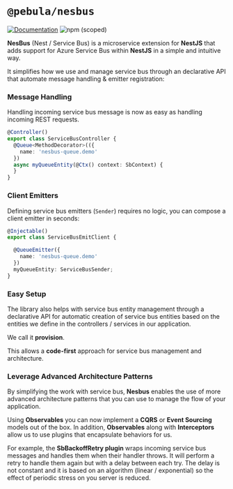 # `@pebula/nesbus`

[![Documentation](https://img.shields.io/badge/Documentation-9cf?style=for-the-badge)](https://shlomiassaf.github.io/pebula-node/nesbus/docs/getting-started/introduction/)   ![npm (scoped)](https://img.shields.io/npm/v/@pebula/nesbus?color=green&style=for-the-badge)

**NesBus** (Nest / Service Bus) is a microservice extension for **NestJS** that adds support for Azure Service Bus within **NestJS** in a
simple and intuitive way.

It simplifies how we use and manage service bus through an declarative API that automate message handling & emitter registration:

### Message Handling

Handling incoming service bus message is now as easy as handling incoming REST requests.

```typescript
@Controller()
export class ServiceBusController {
  @Queue<MethodDecorator>(({
    name: 'nesbus-queue.demo'
  })
  async myQueueEntity(@Ctx() context: SbContext) {
  }
}
```

### Client Emitters

Defining service bus emitters (`Sender`) requires no logic, you can compose a client emitter in seconds:

```typescript
@Injectable()
export class ServiceBusEmitClient {

  @QueueEmitter({
    name: 'nesbus-queue.demo'
  })
  myQueueEntity: ServiceBusSender;
}
```

### Easy Setup

The library also helps with service bus entity management through a declarative API for automatic creation
of service bus entities based on the entities we define in the controllers / services in our application.

We call it **provision**.

This allows a **code-first** approach for service bus management and architecture.

### Leverage Advanced Architecture Patterns

By simplifying the work with service bus, **Nesbus** enables the use of more advanced architecture patterns that you
can use to manage the flow of your application.

Using **Observables** you can now implement a **CQRS** or **Event Sourcing** models out of the box.
In addition, **Observables** along with **Interceptors** allow us to use plugins that encapsulate behaviors for us.

For example, the **SbBackoffRetry plugin** wraps incoming service bus messages and handles them when their handler throws.
It will perform a retry to handle them again but with a delay between each try. The delay is not constant and it is based on an algorithm (linear / exponential)
so the effect of periodic stress on you server is reduced.
